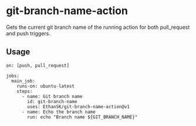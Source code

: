 # git-branch-name-action

Gets the current git branch name of the running action for both pull_request and push triggers.

## Usage

```
on: [push, pull_request]

jobs:
  main_job:
    runs-on: ubuntu-latest
    steps:
      - name: Git branch name
        id: git-branch-name
        uses: EthanSK/git-branch-name-action@v1
      - name: Echo the branch name
        run: echo "Branch name ${GIT_BRANCH_NAME}"
```
